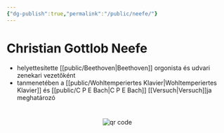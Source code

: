 ```yaml
---
{"dg-publish":true,"permalink":"/public/neefe/"}
---
```


# Christian Gottlob Neefe

- helyettesítette [[public/Beethoven\|Beethoven]] orgonista és udvari zenekari vezetőként
- tanmenetében a [[public/Wohltemperiertes Klavier\|Wohltemperiertes Klavier]] és [[public/C P E Bach\|C P E Bach]] [[Versuch\|Versuch]]ja meghatározó



#
<p style="text-align: center;"><img src="https://chart.googleapis.com/chart?cht=qr&chl=https://notes.andrasdenes.com/neefe&chs=180x180&choe=UTF-8&chld=L|2" alt="qr code"></p>

